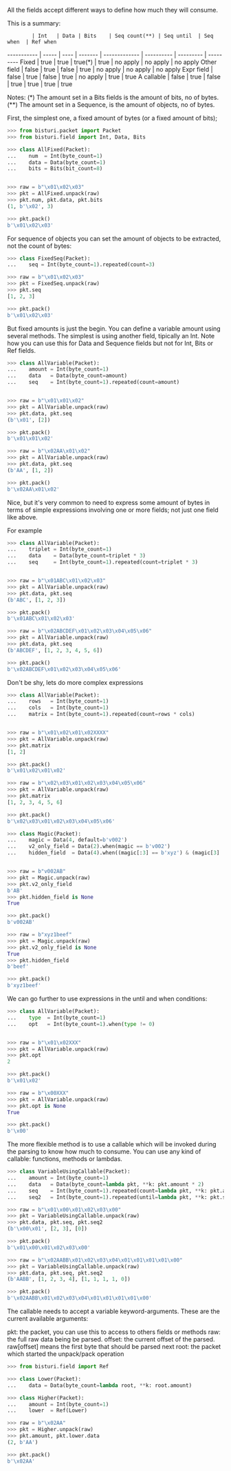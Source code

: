 All the fields accept different ways to define how much they will consume.

This is a summary:

            | Int   | Data | Bits    | Seq count(**) | Seq until  | Seq when  | Ref when
----------- | ----- | ---- | ------- | ------------- | ---------- | --------- | ---------
Fixed       | true  | true | true(*) | true          | no apply   | no apply  | no apply
Other field | false | true | false   | true          | no apply   | no apply  | no apply
Expr field  | false | true | false   | true          | no apply   | true      | true
A callable  | false | true | false   | true          | true       | true      | true


Notes: (\*) The amount set in a Bits fields is the amount of bits, no of bytes.
      (\*\*) The amount set in a Sequence, is the amount of objects, no of bytes.


First, the simplest one, a fixed amount of bytes (or a fixed amount of bits);

```python
>>> from bisturi.packet import Packet
>>> from bisturi.field import Int, Data, Bits

>>> class AllFixed(Packet):
...    num  = Int(byte_count=1)
...    data = Data(byte_count=1)
...    bits = Bits(bit_count=8)


>>> raw = b"\x01\x02\x03"
>>> pkt = AllFixed.unpack(raw)
>>> pkt.num, pkt.data, pkt.bits
(1, b'\x02', 3)

>>> pkt.pack()
b'\x01\x02\x03'

```

For sequence of objects you can set the amount of objects to be extracted, not the count of bytes:

```python
>>> class FixedSeq(Packet):
...    seq = Int(byte_count=1).repeated(count=3)

>>> raw = b"\x01\x02\x03"
>>> pkt = FixedSeq.unpack(raw)
>>> pkt.seq
[1, 2, 3]

>>> pkt.pack()
b'\x01\x02\x03'

```

But fixed amounts is just the begin. You can define a variable amount using several
methods.
The simplest is using another field, tipically an Int.
Note how you can use this for Data and Sequence fields but not for Int, Bits or Ref fields.

```python
>>> class AllVariable(Packet):
...    amount = Int(byte_count=1)
...    data   = Data(byte_count=amount)
...    seq    = Int(byte_count=1).repeated(count=amount)


>>> raw = b"\x01\x01\x02"
>>> pkt = AllVariable.unpack(raw)
>>> pkt.data, pkt.seq
(b'\x01', [2])

>>> pkt.pack()
b'\x01\x01\x02'

>>> raw = b"\x02AA\x01\x02"
>>> pkt = AllVariable.unpack(raw)
>>> pkt.data, pkt.seq
(b'AA', [1, 2])

>>> pkt.pack()
b'\x02AA\x01\x02'

```

Nice, but it's very common to need to express some amount of bytes in terms of
simple expressions involving one or more fields; not just one field like above.

For example

```python
>>> class AllVariable(Packet):
...    triplet = Int(byte_count=1)
...    data    = Data(byte_count=triplet * 3)
...    seq     = Int(byte_count=1).repeated(count=triplet * 3)


>>> raw = b"\x01ABC\x01\x02\x03"
>>> pkt = AllVariable.unpack(raw)
>>> pkt.data, pkt.seq
(b'ABC', [1, 2, 3])

>>> pkt.pack()
b'\x01ABC\x01\x02\x03'

>>> raw = b"\x02ABCDEF\x01\x02\x03\x04\x05\x06"
>>> pkt = AllVariable.unpack(raw)
>>> pkt.data, pkt.seq
(b'ABCDEF', [1, 2, 3, 4, 5, 6])

>>> pkt.pack()
b'\x02ABCDEF\x01\x02\x03\x04\x05\x06'

```

Don't be shy, lets do more complex expressions

```python
>>> class AllVariable(Packet):
...    rows   = Int(byte_count=1)
...    cols   = Int(byte_count=1)
...    matrix = Int(byte_count=1).repeated(count=rows * cols)


>>> raw = b"\x01\x02\x01\x02XXXX"
>>> pkt = AllVariable.unpack(raw)
>>> pkt.matrix
[1, 2]

>>> pkt.pack()
b'\x01\x02\x01\x02'

>>> raw = b"\x02\x03\x01\x02\x03\x04\x05\x06"
>>> pkt = AllVariable.unpack(raw)
>>> pkt.matrix
[1, 2, 3, 4, 5, 6]

>>> pkt.pack()
b'\x02\x03\x01\x02\x03\x04\x05\x06'

```

```python
>>> class Magic(Packet):
...    magic = Data(4, default=b'v002')
...    v2_only_field = Data(2).when(magic == b'v002')
...    hidden_field  = Data(4).when((magic[:3] == b'xyz') & (magic[3] != b'\x00'))


>>> raw = b"v002AB"
>>> pkt = Magic.unpack(raw)
>>> pkt.v2_only_field
b'AB'
>>> pkt.hidden_field is None
True

>>> pkt.pack()
b'v002AB'

>>> raw = b"xyz1beef"
>>> pkt = Magic.unpack(raw)
>>> pkt.v2_only_field is None
True
>>> pkt.hidden_field
b'beef'

>>> pkt.pack() 
b'xyz1beef'

```

We can go further to use expressions in the until and when conditions:

```python
>>> class AllVariable(Packet):
...    type  = Int(byte_count=1)
...    opt   = Int(byte_count=1).when(type != 0)


>>> raw = b"\x01\x02XXX"
>>> pkt = AllVariable.unpack(raw)
>>> pkt.opt
2

>>> pkt.pack()
b'\x01\x02'

>>> raw = b"\x00XXX"
>>> pkt = AllVariable.unpack(raw)
>>> pkt.opt is None
True

>>> pkt.pack()
b'\x00'

```

The more flexible method is to use a callable which will be invoked during the
parsing to know how much to consume.
You can use any kind of callable: functions, methods or lambdas.

```python
>>> class VariableUsingCallable(Packet):
...    amount = Int(byte_count=1)
...    data   = Data(byte_count=lambda pkt, **k: pkt.amount * 2)
...    seq    = Int(byte_count=1).repeated(count=lambda pkt, **k: pkt.amount * 2)
...    seq2   = Int(byte_count=1).repeated(until=lambda pkt, **k: pkt.seq2[-1]==0)

>>> raw = b"\x01\x00\x01\x02\x03\x00"
>>> pkt = VariableUsingCallable.unpack(raw)
>>> pkt.data, pkt.seq, pkt.seq2
(b'\x00\x01', [2, 3], [0])

>>> pkt.pack()
b'\x01\x00\x01\x02\x03\x00'

>>> raw = b"\x02AABB\x01\x02\x03\x04\x01\x01\x01\x01\x00"
>>> pkt = VariableUsingCallable.unpack(raw)
>>> pkt.data, pkt.seq, pkt.seq2
(b'AABB', [1, 2, 3, 4], [1, 1, 1, 1, 0])

>>> pkt.pack()
b'\x02AABB\x01\x02\x03\x04\x01\x01\x01\x01\x00'

```

The callable needs to accept a variable keyword-arguments. These are the current
available arguments:
   
   pkt:     the packet, you can use this to access to others fields or methods
   raw:     the full raw data being be parsed.
   offset:  the current offset of the parsed. raw[offset] means the first byte that should be parsed next
   root:    the packet which started the unpack/pack operation

```python
>>> from bisturi.field import Ref

>>> class Lower(Packet):
...    data = Data(byte_count=lambda root, **k: root.amount)

>>> class Higher(Packet):
...    amount = Int(byte_count=1)
...    lower  = Ref(Lower)

>>> raw = b"\x02AA"
>>> pkt = Higher.unpack(raw)
>>> pkt.amount, pkt.lower.data
(2, b'AA')

>>> pkt.pack()
b'\x02AA'

```


